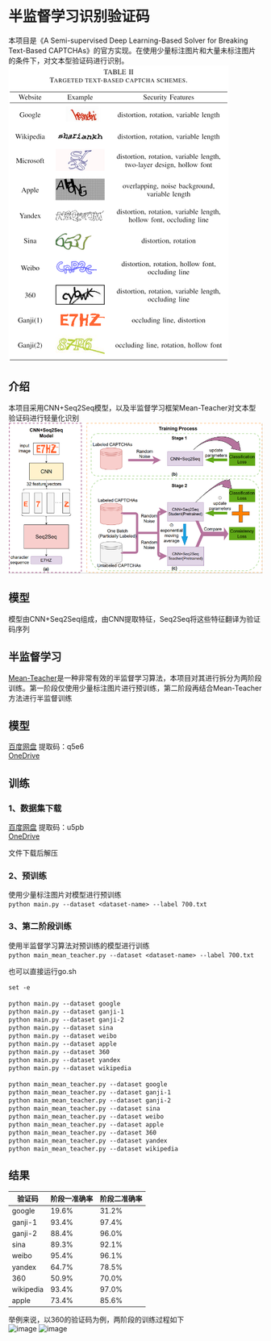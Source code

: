 # 半监督学习识别验证码

本项目是《A Semi-supervised Deep Learning-Based Solver for Breaking Text-Based CAPTCHAs》的官方实现。在使用少量标注图片和大量未标注图片的条件下，对文本型验证码进行识别。
</br>
![image](https://github.com/2594306528/semi-supervised-for-captcha/blob/main/images/1.png)
</br>

## 介绍
本项目采用CNN+Seq2Seq模型，以及半监督学习框架Mean-Teacher对文本型验证码进行轻量化识别
</br>
![image](https://github.com/2594306528/semi-supervised-for-captcha/blob/main/images/2.png)
</br>

## 模型
模型由CNN+Seq2Seq组成，由CNN提取特征，Seq2Seq将这些特征翻译为验证码序列
## 半监督学习
[Mean-Teacher](https://github.com/CuriousAI/mean-teacher)是一种非常有效的半监督学习算法，本项目对其进行拆分为两阶段训练。第一阶段仅使用少量标注图片进行预训练，第二阶段再结合Mean-Teacher方法进行半监督训练

## 模型
[百度网盘](https://pan.baidu.com/s/1yNomSJc9tjq76HfCcupOfw) 提取码：q5e6</br>
[OneDrive](https://sjtueducn-my.sharepoint.com/:u:/g/personal/2594306528_sjtu_edu_cn/EYYSiq8JP2hLlndRv0d68XIBJRjj7m9PtEOeyIC5xcLCTQ?e=9RHAiq)

## 训练

### 1、数据集下载
[百度网盘](https://pan.baidu.com/s/1re9qP0sBjZ8DGerNdjDGVQ) 提取码：u5pb</br>
[OneDrive](https://sjtueducn-my.sharepoint.com/:u:/g/personal/2594306528_sjtu_edu_cn/ETsYouBCbxlKk7FPo-9rafwBJQL7gAwZrUXxYTJXlfx0mg?e=TCp5sl)

文件下载后解压
### 2、预训练
使用少量标注图片对模型进行预训练</br>
`python main.py --dataset <dataset-name> --label 700.txt`
### 3、第二阶段训练
使用半监督学习算法对预训练的模型进行训练</br>
`python main_mean_teacher.py --dataset <dataset-name> --label 700.txt`

也可以直接运行go.sh
``` shell
set -e

python main.py --dataset google
python main.py --dataset ganji-1
python main.py --dataset ganji-2
python main.py --dataset sina
python main.py --dataset weibo
python main.py --dataset apple
python main.py --dataset 360
python main.py --dataset yandex
python main.py --dataset wikipedia

python main_mean_teacher.py --dataset google
python main_mean_teacher.py --dataset ganji-1
python main_mean_teacher.py --dataset ganji-2
python main_mean_teacher.py --dataset sina
python main_mean_teacher.py --dataset weibo
python main_mean_teacher.py --dataset apple
python main_mean_teacher.py --dataset 360
python main_mean_teacher.py --dataset yandex
python main_mean_teacher.py --dataset wikipedia
```

## 结果

|验证码|阶段一准确率|阶段二准确率|
|-----|------------|-----------|
|google|19.6%|31.2%|
|ganji-1|93.4%|97.4%|
|ganji-2|88.4%|96.0%|
|sina|89.3%|92.1%|
|weibo|95.4%|96.1%|
|yandex|64.7%|78.5%|
|360|50.9%|70.0%|
|wikipedia|93.4%|97.0%|
|apple|73.4%|85.6%|

举例来说，以360的验证码为例，两阶段的训练过程如下
</br>
![image](https://github.com/2594306528/semi-supervised-for-captcha/blob/main/results/360_700.txt.png)
![image](https://github.com/2594306528/semi-supervised-for-captcha/blob/main/results/MT_360_700.txt.png)
</br>
